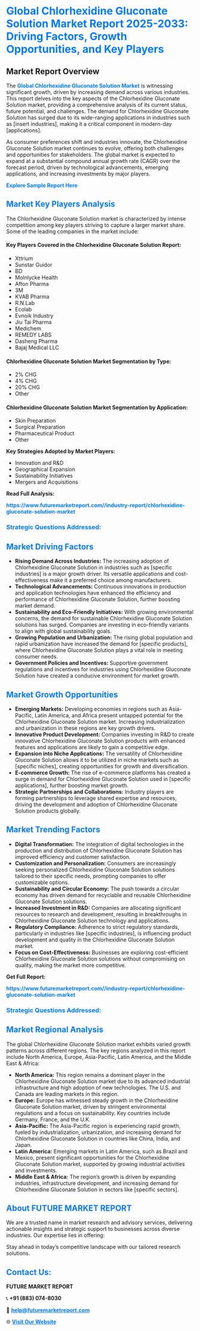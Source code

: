 <h1 style="color: #007BFF;">Global Chlorhexidine Gluconate Solution Market Report 2025-2033: Driving Factors, Growth Opportunities, and Key Players</h1>

<section id="overview">
<h2>Market Report Overview</h2>
<p>The <a href="https://www.futuremarketreport.com//industry-report/chlorhexidine-gluconate-solution-market" style="color: #007BFF; text-decoration: none;"><strong>Global Chlorhexidine Gluconate Solution Market</strong></a> is witnessing significant growth, driven by increasing demand across various industries. This report delves into the key aspects of the Chlorhexidine Gluconate Solution market, providing a comprehensive analysis of its current status, future potential, and challenges. The demand for Chlorhexidine Gluconate Solution has surged due to its wide-ranging applications in industries such as [insert industries], making it a critical component in modern-day [applications].</p>
<p>As consumer preferences shift and industries innovate, the Chlorhexidine Gluconate Solution market continues to evolve, offering both challenges and opportunities for stakeholders. The global market is expected to expand at a substantial compound annual growth rate (CAGR) over the forecast period, driven by technological advancements, emerging applications, and increasing investments by major players.</p>
</section>

<section id="overview">
<p><a href="https://www.futuremarketreport.com//request-sample/reportId=80393" style="color: #007BFF; text-decoration: none;"><strong>Explore Sample Report Here</strong></a></p>
</section>

<section id="key-players">
<h2 style="color: #007BFF;">Market Key Players Analysis</h2>
<p>The Chlorhexidine Gluconate Solution market is characterized by intense competition among key players striving to capture a larger market share. Some of the leading companies in the market include:</p>
<h4>Key Players Covered in the Chlorhexidine Gluconate Solution Report:</h4>
<ul><li>Xttrium</li><li>Sunstar Guidor</li><li>BD</li><li>Molnlycke Health</li><li>Afton Pharma</li><li>3M</li><li>KVAB Pharma</li><li>R.N.Lab</li><li>Ecolab</li><li>Evnoik Industry</li><li>Jiu Tai Pharma</li><li>Medichem</li><li>REMEDY LABS</li><li>Dasheng Pharma</li><li>Bajaj Medical LLC</li></ul>
<h4>Chlorhexidine Gluconate Solution Market Segmentation by Type:</h4>
<ul><li>2% CHG</li><li>4% CHG</li><li>20% CHG</li><li>Other</li></ul>

<h4>Chlorhexidine Gluconate Solution Market Segmentation by Application:</h4>
<ul><li>Skin Preparation</li><li>Surgical Preparation</li><li>Pharmaceutical Product</li><li>Other</li></ul>
<p><strong>Key Strategies Adopted by Market Players:</strong></p>
<ul>
<li>Innovation and R&D</li>
<li>Geographical Expansion</li>
<li>Sustainability Initiatives</li>
<li>Mergers and Acquisitions</li>
</ul>
</section>

<section>
<p><strong>Read Full Analysis: </strong></p><a href="https://www.futuremarketreport.com//industry-report/chlorhexidine-gluconate-solution-market" style="color: #007BFF; text-decoration: none;"><strong>https://www.futuremarketreport.com//industry-report/chlorhexidine-gluconate-solution-market</strong></a>
<h3 style="color: #007BFF;">Strategic Questions Addressed:</h3>
</section>

<section id="driving-factors">
<h2 style="color: #007BFF;">Market Driving Factors</h2>
<ul>
<li><strong>Rising Demand Across Industries:</strong> The increasing adoption of Chlorhexidine Gluconate Solution in industries such as [specific industries] is a major growth driver. Its versatile applications and cost-effectiveness make it a preferred choice among manufacturers.</li>
<li><strong>Technological Advancements:</strong> Continuous innovations in production and application technologies have enhanced the efficiency and performance of Chlorhexidine Gluconate Solution, further boosting market demand.</li>
<li><strong>Sustainability and Eco-Friendly Initiatives:</strong> With growing environmental concerns, the demand for sustainable Chlorhexidine Gluconate Solution solutions has surged. Companies are investing in eco-friendly variants to align with global sustainability goals.</li>
<li><strong>Growing Population and Urbanization:</strong> The rising global population and rapid urbanization have increased the demand for [specific products], where Chlorhexidine Gluconate Solution plays a vital role in meeting consumer needs.</li>
<li><strong>Government Policies and Incentives:</strong> Supportive government regulations and incentives for industries using Chlorhexidine Gluconate Solution have created a conducive environment for market growth.</li>
</ul>
</section>

<section id="growth-opportunities">
<h2 style="color: #007BFF;">Market Growth Opportunities</h2>
<ul>
<li><strong>Emerging Markets:</strong> Developing economies in regions such as Asia-Pacific, Latin America, and Africa present untapped potential for the Chlorhexidine Gluconate Solution market. Increasing industrialization and urbanization in these regions are key growth drivers.</li>
<li><strong>Innovative Product Development:</strong> Companies investing in R&D to create innovative Chlorhexidine Gluconate Solution products with enhanced features and applications are likely to gain a competitive edge.</li>
<li><strong>Expansion into Niche Applications:</strong> The versatility of Chlorhexidine Gluconate Solution allows it to be utilized in niche markets such as [specific niches], creating opportunities for growth and diversification.</li>
<li><strong>E-commerce Growth:</strong> The rise of e-commerce platforms has created a surge in demand for Chlorhexidine Gluconate Solution used in [specific applications], further boosting market growth.</li>
<li><strong>Strategic Partnerships and Collaborations:</strong> Industry players are forming partnerships to leverage shared expertise and resources, driving the development and adoption of Chlorhexidine Gluconate Solution products globally.</li>
</ul>
</section>

<section id="trending-factors">
<h2 style="color: #007BFF;">Market Trending Factors</h2>
<ul>
<li><strong>Digital Transformation:</strong> The integration of digital technologies in the production and distribution of Chlorhexidine Gluconate Solution has improved efficiency and customer satisfaction.</li>
<li><strong>Customization and Personalization:</strong> Consumers are increasingly seeking personalized Chlorhexidine Gluconate Solution solutions tailored to their specific needs, prompting companies to offer customizable options.</li>
<li><strong>Sustainability and Circular Economy:</strong> The push towards a circular economy has driven demand for recyclable and reusable Chlorhexidine Gluconate Solution solutions.</li>
<li><strong>Increased Investment in R&D:</strong> Companies are allocating significant resources to research and development, resulting in breakthroughs in Chlorhexidine Gluconate Solution technology and applications.</li>
<li><strong>Regulatory Compliance:</strong> Adherence to strict regulatory standards, particularly in industries like [specific industries], is influencing product development and quality in the Chlorhexidine Gluconate Solution market.</li>
<li><strong>Focus on Cost-Effectiveness:</strong> Businesses are exploring cost-efficient Chlorhexidine Gluconate Solution solutions without compromising on quality, making the market more competitive.</li>
</ul>
</section>

<section>
<p><strong>Get Full Report: </strong></p><a href="https://www.futuremarketreport.com//industry-report/chlorhexidine-gluconate-solution-market" style="color: #007BFF; text-decoration: none;"><strong>https://www.futuremarketreport.com//industry-report/chlorhexidine-gluconate-solution-market</strong></a>
<h3 style="color: #007BFF;">Strategic Questions Addressed:</h3>
</section>


<section id="regional-analysis">
<h2 style="color: #007BFF;">Market Regional Analysis</h2>
<p>The global Chlorhexidine Gluconate Solution market exhibits varied growth patterns across different regions. The key regions analyzed in this report include North America, Europe, Asia-Pacific, Latin America, and the Middle East & Africa:</p>
<ul>
<li><strong>North America:</strong> This region remains a dominant player in the Chlorhexidine Gluconate Solution market due to its advanced industrial infrastructure and high adoption of new technologies. The U.S. and Canada are leading markets in this region.</li>
<li><strong>Europe:</strong> Europe has witnessed steady growth in the Chlorhexidine Gluconate Solution market, driven by stringent environmental regulations and a focus on sustainability. Key countries include Germany, France, and the U.K.</li>
<li><strong>Asia-Pacific:</strong> The Asia-Pacific region is experiencing rapid growth, fueled by industrialization, urbanization, and increasing demand for Chlorhexidine Gluconate Solution in countries like China, India, and Japan.</li>
<li><strong>Latin America:</strong> Emerging markets in Latin America, such as Brazil and Mexico, present significant opportunities for the Chlorhexidine Gluconate Solution market, supported by growing industrial activities and investments.</li>
<li><strong>Middle East & Africa:</strong> The region’s growth is driven by expanding industries, infrastructure development, and increasing demand for Chlorhexidine Gluconate Solution in sectors like [specific sectors].</li>
</ul>
</section>

<footer>
<h2 style="color: #007BFF;">About FUTURE MARKET REPORT</h2>
<p>We are a trusted name in market research and advisory services, delivering actionable insights and strategic support to businesses across diverse industries. Our expertise lies in offering:</p>

<p>Stay ahead in today’s competitive landscape with our tailored research solutions.</p>

<h2 style="color: #007BFF;">Contact Us:</h2>
<p><strong>FUTURE MARKET REPORT</strong></p>
<p>📞 <strong>+91 (883) 074-8030</strong></p>
<p>📧 <strong><a href="mailto:help@futuremarketreport.com" style="color: #007BFF;">help@futuremarketreport.com</a></strong></p>
<p>🌐 <strong><a href="https://www.futuremarketreport.com/" style="color: #007BFF;">Visit Our Website</a></strong></p>
</footer>
